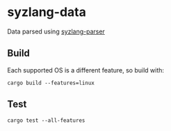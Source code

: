 # syzlang-data

Data parsed using [syzlang-parser](https://github.com/rstenvi/syzlang-parser)

## Build

Each supported OS is a different feature, so build with:

~~~
cargo build --features=linux
~~~

## Test

~~~
cargo test --all-features
~~~